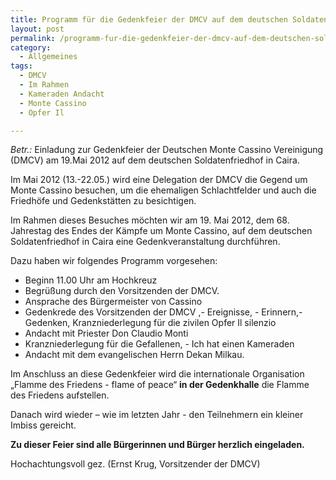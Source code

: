 ```yaml
---
title: Programm für die Gedenkfeier der DMCV auf dem deutschen Soldatenfriedhof in Caira.
layout: post
permalink: /programm-fur-die-gedenkfeier-der-dmcv-auf-dem-deutschen-soldatenfriedhof-in-caira-2/
category:
  - Allgemeines
tags:
  - DMCV
  - Im Rahmen
  - Kameraden Andacht
  - Monte Cassino
  - Opfer Il

---
```

<em>Betr.:</em> Einladung zur Gedenkfeier der Deutschen Monte Cassino Vereinigung (DMCV)
am 19.Mai 2012 auf dem deutschen Soldatenfriedhof in Caira.

Im Mai 2012 (13.-22.05.) wird eine Delegation der DMCV die Gegend um Monte Cassino besuchen, um die ehemaligen Schlachtfelder und auch die Friedhöfe und Gedenkstätten zu besichtigen.

Im Rahmen dieses Besuches möchten wir am 19. Mai 2012, dem 68. Jahrestag des Endes der Kämpfe um Monte Cassino, auf dem deutschen Soldatenfriedhof in Caira eine Gedenkveranstaltung durchführen.

Dazu haben wir folgendes Programm vorgesehen:
<ul>
 	<li>Beginn 11.00 Uhr am Hochkreuz</li>
 	<li>Begrüßung durch den Vorsitzenden der DMCV.</li>
 	<li>Ansprache des Bürgermeister von Cassino</li>
 	<li>Gedenkrede des Vorsitzenden der DMCV ,- Ereignisse, - Erinnern,- Gedenken, Kranzniederlegung für die zivilen Opfer Il silenzio</li>
 	<li>Andacht mit Priester Don Claudio Monti</li>
 	<li>Kranzniederlegung für die Gefallenen, - Ich hat einen Kameraden</li>
 	<li>Andacht mit dem evangelischen Herrn Dekan Milkau.</li>
</ul>
Im Anschluss an diese Gedenkfeier wird die internationale Organisation „Flamme des Friedens - flame of peace“ <strong>in der Gedenkhalle</strong> die Flamme des Friedens aufstellen.

Danach wird wieder – wie im letzten Jahr - den Teilnehmern ein kleiner Imbiss gereicht.

<strong>Zu dieser Feier sind alle Bürgerinnen und Bürger herzlich eingeladen. </strong>

Hochachtungsvoll
gez.
(Ernst Krug, Vorsitzender der DMCV)
